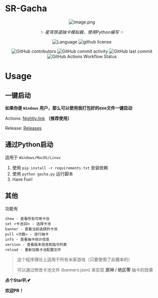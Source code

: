 # SR-Gacha
<div align=center>

![image.png](https://github.com/user-attachments/assets/98af3268-1ffc-4179-bfae-3d05849fc211)

_✨ 星穹铁道抽卡模拟器，使用Python编写 ✨_

![Language](https://img.shields.io/badge/language-python-blue)
![github license](https://img.shields.io/github/license/qiusyan-projects/SR-Gacha)

![GitHub contributors](https://img.shields.io/github/contributors/qiusyan-projects/SR-Gacha)
![GitHub commit activity](https://img.shields.io/github/commit-activity/w/qiusyan-projects/SR-Gacha)
![GitHub last commit](https://img.shields.io/github/last-commit/qiusyan-projects/SR-Gacha)
![GitHub Actions Workflow Status](https://img.shields.io/github/actions/workflow/status/qiusyan-projects/SR-Gacha/main.yml)

</div>

# Usage

## 一键启动

**如果你是 `Windows` 用户，那么可以使用我打包好的exe文件一键启动**

Actions: [Nightly.link](https://nightly.link/qiusyan-projects/SR-Gacha/workflows/main/main/gacha.zip) **（推荐使用）**

Release: [Releases](https://github.com/qiusyan-projects/SR-Gacha/releases)  

## 通过Python启动

适用于 `Windows/MacOS/Linux` 

1. 使用 `pip install -r requirements.txt` 安装依赖
2. 使用 `python gacha.py` 运行脚本
3. Have Fun!


## 其他

功能有

```
show - 查看所有可用卡池
set <卡池ID> - 选择卡池
banner - 查看当前选择的卡池
pull <次数> - 进行抽卡
info - 查看抽卡统计信息
version - 查看版本信息和指令列表
reload - 重新加载卡池配置文件
```

> 这个程序理论上适用于所有米家游戏（只要使用了此概率的）
>
> 可以通过修改卡池文件 (banners.json) 来实现 **原神 / 绝区零** 抽卡的效果


**点个Star叭 💕**

**欢迎PR！**

